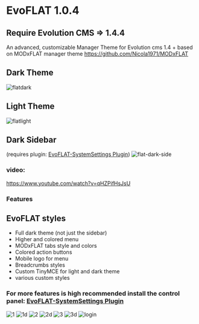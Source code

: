 # EvoFLAT 1.0.4

## Require Evolution CMS => 1.4.4 

An advanced, customizable Manager Theme for Evolution cms 1.4 +
based on MODxFLAT manager theme https://github.com/Nicola1971/MODxFLAT
## Dark Theme
![flatdark](https://user-images.githubusercontent.com/7342798/32993584-a70110cc-cd5a-11e7-9881-8471508d8cc9.png)

## Light Theme
![flatlight](https://user-images.githubusercontent.com/7342798/32993585-a71bd9ac-cd5a-11e7-859e-0a9108998d52.png)

## Dark Sidebar
(requires plugin: [EvoFLAT-SystemSettings Plugin](https://github.com/Nicola1971/EvoFLAT-SystemSettings))
![flat-dark-side](https://user-images.githubusercontent.com/7342798/33321657-bd4d920e-d446-11e7-9221-6d6bd7ae531c.png)

### video:
https://www.youtube.com/watch?v=qHZPifHsJsU

### Features 

## EvoFLAT styles

- Full dark theme (not just the sidebar)
- Higher and colored menu
- MODxFLAT tabs style and colors
- Colored action buttons 
- Mobile logo for menu
- Breadcrumbs styles
- Custom TinyMCE for light and dark theme
- various custom styles 

### For more features is high recommended install the control panel: [EvoFLAT-SystemSettings Plugin](https://github.com/Nicola1971/EvoFLAT-SystemSettings)
![1](https://user-images.githubusercontent.com/7342798/32146859-0ab25870-bcde-11e7-8002-f8ed90d13f07.png)
![1d](https://user-images.githubusercontent.com/7342798/32146862-0c68c3e8-bcde-11e7-9bc6-37828c815bfe.png)
![2](https://user-images.githubusercontent.com/7342798/32146863-0e2da96e-bcde-11e7-8e18-1f13716febc3.png)
![2d](https://user-images.githubusercontent.com/7342798/32146864-0fe6bc78-bcde-11e7-91ba-94bc31d822f6.png)
![3](https://user-images.githubusercontent.com/7342798/32146866-11ba30b6-bcde-11e7-9c16-14fff3a192d5.png)
![3d](https://user-images.githubusercontent.com/7342798/32146867-1370f1c4-bcde-11e7-9810-910f90185efc.png)
![login](https://user-images.githubusercontent.com/7342798/32628272-91e37cf6-c595-11e7-8685-3712a9c41ab1.png)

